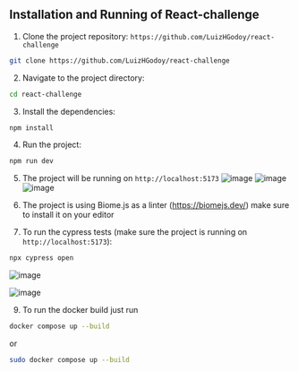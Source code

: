 ## Installation and Running of React-challenge

1. Clone the project repository: ```https://github.com/LuizHGodoy/react-challenge```

```sh
git clone https://github.com/LuizHGodoy/react-challenge
```

2. Navigate to the project directory:

```sh
cd react-challenge
```

3. Install the dependencies:

```sh
npm install
```

4. Run the project:

```sh
npm run dev
```

5. The project will be running on ```http://localhost:5173```
![image](https://github.com/LuizHGodoy/react-challenge/assets/40682386/9d41233d-0255-438a-82c5-7d2e2465f4f0)
   ![image](https://github.com/LuizHGodoy/react-challenge/assets/40682386/92535c51-d891-4772-9bbb-82d93e8fdb70)
   ![image](https://github.com/LuizHGodoy/react-challenge/assets/40682386/751b94de-6f64-4e0a-96d8-cd11a731f9e9)




7. The project is using Biome.js as a linter (https://biomejs.dev/) make sure to install it on your editor

8. To run the cypress tests (make sure the project is running on ```http://localhost:5173```):

```sh
npx cypress open
```
![image](https://github.com/LuizHGodoy/react-challenge/assets/40682386/dad05d0b-7130-4cf1-b792-31c9db20678d)

![image](https://github.com/LuizHGodoy/react-challenge/assets/40682386/e70a474d-c988-4f43-a1e4-a4ee2b87e7d9)

9. To run the docker build just run
```sh
docker compose up --build
```
or 
```sh
sudo docker compose up --build
```
